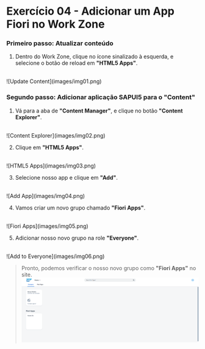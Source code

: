 # Exercício 04 - Adicionar um App Fiori no Work Zone

### Primeiro passo: Atualizar conteúdo
1. Dentro do Work Zone, clique no ícone sinalizado à esquerda, e selecione o botão de reload em **"HTML5 Apps"**.
  <br>
  ![Update Content](images/img01.png)

### Segundo passo: Adicionar aplicação SAPUI5 para o "Content"
1. Vá para a aba de **"Content Manager"**, e clique no botão **"Content Explorer"**.
  <br>
  ![Content Explorer](images/img02.png)  

2. Clique em **"HTML5 Apps"**.
  <br>
  ![HTML5 Apps](images/img03.png)

3. Selecione nosso app e clique em **"Add"**.
  <br>
  ![Add App](images/img04.png)

4. Vamos criar um novo grupo chamado **"Fiori Apps"**.
  <br>
  ![Fiori Apps](images/img05.png)

5. Adicionar nosso novo grupo na role **"Everyone"**.
  <br>
  ![Add to Everyone](images/img06.png)

> Pronto, podemos verificar o nosso novo grupo como **"Fiori Apps"** no site.
  ![Review Site](images/img07.png)